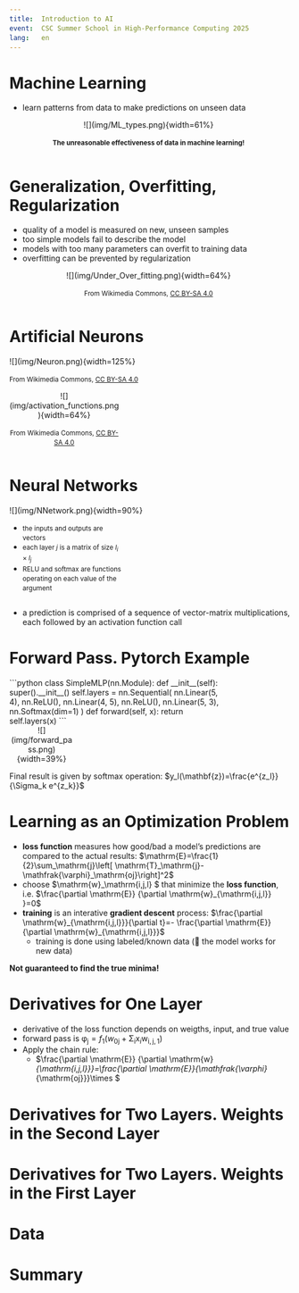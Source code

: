 ```yaml
---
title:  Introduction to AI
event:  CSC Summer School in High-Performance Computing 2025
lang:   en
---
```



# Machine Learning

- learn patterns from data to make predictions on unseen data

<div class="column"  style="width:99%; text-align: center;">
  ![](img/ML_types.png){width=61%}
  
  <small>**The unreasonable effectiveness of data in machine learning!**</small>
</div>



# Generalization, Overfitting, Regularization

- quality of a model is measured on new, unseen samples
- too simple models fail to describe the model
- models with too many parameters can overfit to training data
- overfitting can be prevented by regularization

<div class="column"  style="width:99%; text-align: center;">
  ![](img/Under_Over_fitting.png){width=64%}

  <small>From Wikimedia Commons, [CC BY-SA 4.0](https://creativecommons.org/licenses/by-sa/4.0/)</small>
</div>

# Artificial Neurons

<div class="column"  style="width:57%">
  ![](img/Neuron.png){width=125%}

  <small>From Wikimedia Commons, [CC BY-SA 4.0](https://creativecommons.org/licenses/by-sa/4.0/)</small>

</div>
<div class="column"  style="width:39%; text-align: center;">
  ![](img/activation_functions.png){width=64%}

  <small>From Wikimedia Commons, [CC BY-SA 4.0](https://creativecommons.org/licenses/by-sa/4.0/)</small>
</div>


#  Neural Networks

<div class="column"  style="width:58%">
  ![](img/NNetwork.png){width=90%}
</div>

<div class="column"  style="width:40%">

  - <small>the inputs and outputs are vectors </small>
  - <small>each layer $j$ is a matrix of size $l_{i}\times l_j$</small>
  - <small>RELU and softmax are functions operating on each value of the argument</small>

</div>

  - a prediction is comprised of a sequence of vector-matrix multiplications, each followed by an activation function call

    
# Forward Pass. Pytorch Example
 
<div class="column"  style="width:75%">
```python
class SimpleMLP(nn.Module):
    def __init__(self):
        super().__init__()
        self.layers = nn.Sequential(
            nn.Linear(5, 4),
            nn.ReLU(),
            nn.Linear(4, 5),
            nn.ReLU(),
            nn.Linear(5, 3),
            nn.Softmax(dim=1)
        )
    def forward(self, x):
        return self.layers(x)
```
</div>

<div class="column"  style="width:23%; text-align: center;">
![](img/forward_pass.png){width=39%}
</div>

Final result is given by softmax operation: 
$y_l(\mathbf{z})=\frac{e^{z_l}}{\Sigma_k e^{z_k}}$

# Learning as an Optimization Problem

- **loss function** measures how good/bad a model’s predictions are compared to the actual results:
$\mathrm{E}=\frac{1}{2}\sum_\mathrm{j}\left[ \mathrm{T}_\mathrm{j}-\mathfrak{\varphi}_\mathrm{oj}\right]^2$
- choose
$\mathrm{w}_\mathrm{i,j,l} $ that minimize the **loss function**, i.e.
$\frac{\partial \mathrm{E}} {\partial \mathrm{w}_{\mathrm{i,j,l}} }=0$
- **training** is an interative **gradient descent** process: $\frac{\partial \mathrm{w}_{\mathrm{i,j,l}}}{\partial t}=- \frac{\partial \mathrm{E}}{\partial \mathrm{w}_{\mathrm{i,j,l}}}$
  -  training is done using labeled/known data (&#x1F91E; the model works for new data)
  
**Not guaranteed to find the true minima!**

# Derivatives for One Layer 

- derivative of the loss function depends on weigths, input, and true value
- forward pass is $\mathfrak{\varphi}_{\mathrm{j}}=f_{\mathrm{1}}(w_{\mathrm{0j}}+\mathfrak{\Sigma}_{\mathrm{i}}{\mathrm{x}_i\mathrm{w}_{\mathrm{i,j,1}}})$
- Apply the chain rule:
     - $\frac{\partial \mathrm{E}} {\partial \mathrm{w}_{\mathrm{i,j,l}}}=\frac{\partial \mathrm{E}}{\mathfrak{\varphi}_{\mathrm{oj}}}\times $


# Derivatives for Two Layers. Weights in the Second Layer



# Derivatives for Two Layers. Weights in the First Layer


# Data


# Summary
